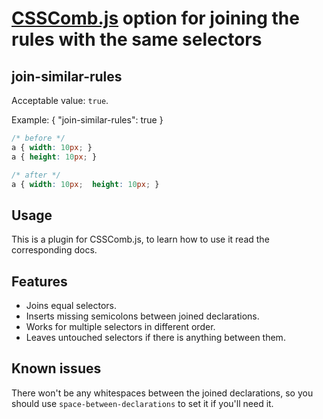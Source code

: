 # [CSSComb.js](https://github.com/csscomb/csscomb.js) option for joining the rules with the same selectors

## join-similar-rules

Acceptable value: `true`.

Example: { "join-similar-rules": true }

``` CSS
/* before */
a { width: 10px; }
a { height: 10px; }

/* after */
a { width: 10px;  height: 10px; }

```

## Usage

This is a plugin for CSSComb.js, to learn how to use it read the corresponding docs.

## Features

- Joins equal selectors.
- Inserts missing semicolons between joined declarations.
- Works for multiple selectors in different order.
- Leaves untouched selectors if there is anything between them.

## Known issues

There won't be any whitespaces between the joined declarations, so you should use `space-between-declarations` to set it if you'll need it.
